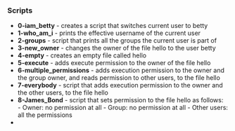 ### Scripts
* **0-iam_betty** - creates a script that switches current user to betty
* **1-who_am_i** - prints the effective username of the current user
* **2-groups** - script that prints all the groups the current user is part of
* **3-new_owner** - changes the owner of the file hello to the user betty
* **4-empty** - creates an empty file called hello
* **5-execute** - adds execute permission to the owner of the file hello
* **6-multiple_permissions** - adds execution permission to the owner and the group owner, and reads permission to other users, to the file hello
* **7-everybody** - script that adds execution permission to the owner and the other users, to the file hello
* **8-James_Bond** - script that sets permission to the file hello as follows:<br/>
      - Owner: no permission at all
      - Group: no permission at all
      - Other users: all the permissions
*  
